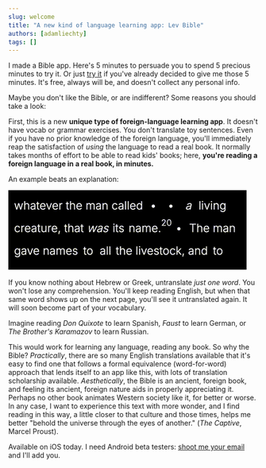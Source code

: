 ```yaml
---
slug: welcome
title: "A new kind of language learning app: Lev Bible"
authors: [adamliechty]
tags: []
---
```


I made a Bible app. Here's 5 minutes to persuade you to spend 5 precious minutes to try it. Or just [try it](/docs/about) if you've already decided to give me those 5 minutes. It's free, always will be, and doesn't collect any personal info.

Maybe you don't like the Bible, or are indifferent? Some reasons you should take a look:

First, this is a new **unique type of foreign-language learning app**. It doesn't have vocab or grammar exercises. You don't translate toy sentences. Even if you have no prior knowledge of the foreign language, you'll immediately reap the satisfaction of *using* the language to read a real book. It normally takes months of effort to be able to read kids' books; here, **you're reading a foreign language in a real book, in minutes.**

An example beats an explanation:

![Un-translating some of the Hebrew Bible: whatever the man/adam called a living creature/nephesh khayyah, that was its name/shm](/img/lev-sample.gif)

If you know nothing about Hebrew or Greek, untranslate *just one word*. You won't lose any comprehension. You'll keep reading English, but when that same word shows up on the next page, you'll see it untranslated again. It will soon become part of your vocabulary.

Imagine reading *Don Quixote* to learn Spanish, *Faust* to learn German, or *The Brother's Karamazov* to learn Russian.

This would work for learning any language, reading any book. So why the Bible? *Practically*, there are so many English translations available that it's easy to find one that follows a formal equivalence (word-for-word) approach that lends itself to an app like this, with lots of translation scholarship available. *Aesthetically*, the Bible is an ancient, foreign book, and feeling its ancient, foreign nature aids in properly appreciating it. Perhaps no other book animates Western society like it, for better or worse. In any case, I want to experience this text with more wonder, and I find reading in this way, a little closer to that culture and those times, helps me better "behold the universe through the eyes of another." (*The Captive*, Marcel Proust).

Available on iOS today. I need Android beta testers: [shoot me your email](mailto:levitable.org@gmail.com) and I'll add you.